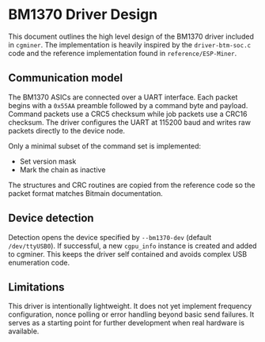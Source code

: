 # BM1370 Driver Design

This document outlines the high level design of the BM1370 driver included in
`cgminer`.  The implementation is heavily inspired by the `driver-btm-soc.c`
code and the reference implementation found in `reference/ESP-Miner`.

## Communication model

The BM1370 ASICs are connected over a UART interface.  Each packet begins with a
`0x55AA` preamble followed by a command byte and payload.  Command packets use a
CRC5 checksum while job packets use a CRC16 checksum.  The driver configures the
UART at 115200 baud and writes raw packets directly to the device node.

Only a minimal subset of the command set is implemented:

* Set version mask
* Mark the chain as inactive

The structures and CRC routines are copied from the reference code so the packet
format matches Bitmain documentation.

## Device detection

Detection opens the device specified by `--bm1370-dev` (default
`/dev/ttyUSB0`).  If successful, a new `cgpu_info` instance is created and added
to cgminer.  This keeps the driver self contained and avoids complex USB
enumeration code.

## Limitations

This driver is intentionally lightweight.  It does not yet implement frequency
configuration, nonce polling or error handling beyond basic send failures.  It
serves as a starting point for further development when real hardware is
available.
